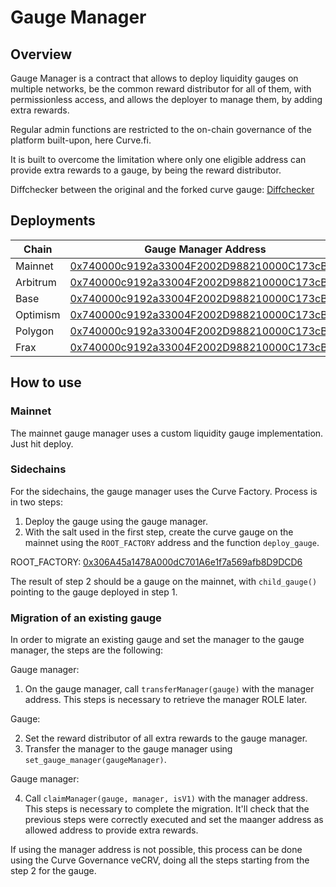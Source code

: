 # Gauge Manager

## Overview

Gauge Manager is a contract that allows to deploy liquidity gauges on multiple networks, be the common reward distributor for all of them, with permissionless access, and allows the deployer to manage them, by adding extra rewards.

Regular admin functions are restricted to the on-chain governance of the platform built-upon, here Curve.fi.

It is built to overcome the limitation where only one eligible address can provide extra rewards to a gauge, by being the reward distributor.


Diffchecker between the original and the forked curve gauge: [Diffchecker](https://www.diffchecker.com/DgtQBG6Y)


## Deployments

| Chain    | Gauge Manager Address |
|----------|------------------------|
| Mainnet  | [0x740000c9192a33004F2002D988210000C173cB00](https://etherscan.io/address/0x740000c9192a33004F2002D988210000C173cB00) |
| Arbitrum | [0x740000c9192a33004F2002D988210000C173cB00](https://arbiscan.io/address/0x740000c9192a33004F2002D988210000C173cB00) |
| Base     | [0x740000c9192a33004F2002D988210000C173cB00](https://basescan.org/address/0x740000c9192a33004F2002D988210000C173cB00) |
| Optimism | [0x740000c9192a33004F2002D988210000C173cB00](https://optimistic.etherscan.io/address/0x740000c9192a33004F2002D988210000C173cB00) |
| Polygon  | [0x740000c9192a33004F2002D988210000C173cB00](https://polygonscan.com/address/0x740000c9192a33004F2002D988210000C173cB00) |
| Frax     | [0x740000c9192a33004F2002D988210000C173cB00](https://fraxscan.com/address/0x740000c9192a33004F2002D988210000C173cB00) |


## How to use

### Mainnet

The mainnet gauge manager uses a custom liquidity gauge implementation. Just hit deploy.

### Sidechains

For the sidechains, the gauge manager uses the Curve Factory. 
Process is in two steps:
1. Deploy the gauge using the gauge manager.
2. With the salt used in the first step, create the curve gauge on the mainnet using the `ROOT_FACTORY` address and the function `deploy_gauge`.

ROOT_FACTORY: [0x306A45a1478A000dC701A6e1f7a569afb8D9DCD6](https://etherscan.io/address/0x306A45a1478A000dC701A6e1f7a569afb8D9DCD6)

The result of step 2 should be a gauge on the mainnet, with `child_gauge()` pointing to the gauge deployed in step 1.

### Migration of an existing gauge

In order to migrate an existing gauge and set the manager to the gauge manager, the steps are the following:

Gauge manager:
1. On the gauge manager, call `transferManager(gauge)` with the manager address. This steps is necessary to retrieve the manager ROLE later.

Gauge:

2. Set the reward distributor of all extra rewards to the gauge manager.
3. Transfer the manager to the gauge manager using `set_gauge_manager(gaugeManager)`.

Gauge manager:

4. Call `claimManager(gauge, manager, isV1)` with the manager address. This steps is necessary to complete the migration. It'll check that the previous steps were correctly executed and set the maanger address as allowed address to provide extra rewards.

If using the manager address is not possible, this process can be done using the Curve Governance veCRV, doing all the steps starting from the step 2 for the gauge.